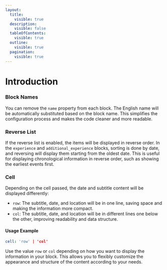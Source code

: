 ```yaml
---
layout:
  title:
    visible: true
  description:
    visible: false
  tableOfContents:
    visible: true
  outline:
    visible: true
  pagination:
    visible: true
---
```


# Introduction

### **Block Names**

You can remove the `name` property from each block. The English name will be automatically substituted based on the block name. This simplifies the configuration process and makes the code cleaner and more readable.

### **Reverse List**

If the reverse list is enabled, the items will be displayed in reverse order. In the `experience` and `additional_experience` blocks, sorting is done by date, and reversing will display them starting from the oldest date. This is useful for displaying chronological information in reverse order, such as showing the earliest events first.

### **Cell**

Depending on the cell passed, the date and subtitle content will be displayed differently:

* `row`: The subtitle, date, and location will be in one line, saving space and making the information more compact.
* `col`: The subtitle, date, and location will be in different lines one below the other, improving readability and data structure.

#### Usage Example

```yaml
cell: 'row' | 'col'
```

Use the value `row` or `col` depending on how you want to display the information in your block. This allows you to flexibly customize the appearance and structure of the content according to your needs.

